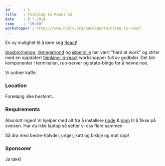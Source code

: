 ```yaml
---
id      : 1
title   : Thinking In React v2
date    : ?.?.2014
time    : "19:00"
workshopper : https://www.npmjs.org/package/thinking-in-react
---
```


En ny mulighet til å lære seg [React](http://facebook.github.io/react/)!  

[@asbjornenge](https://github.com/asbjornenge), [@megatrond](https://github.com/megatrond) og [@persille](https://github.com/persille) har vært "hard at work" og stiller med en oppdatert [thinking-in-react](https://github.com/asbjornenge/thinking-in-react) workshopper full av godbiter. Det blir komponenter i terminalen, run-server og state-bingo for å nevne noe.

Vi ordner kaffe.

### Location

Foreløpig ikke bestemt...

### Requirements

Absolutt ingen! Vi hjelper med alt fra å installere [node](http://nodejs.org/) & [npm](https://www.npmjs.org/) til å fikse på sveisen. Har du ikke laptop så setter vi oss flere sammen.

Så dra med bedre-halvdel, unger, katt og bikkje og møt opp!

### Sponsorer

Ja takk!
